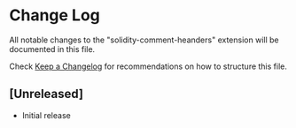 # Change Log

All notable changes to the "solidity-comment-heanders" extension will be documented in this file.

Check [Keep a Changelog](http://keepachangelog.com/) for recommendations on how to structure this file.

## [Unreleased]

- Initial release